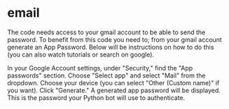 # email

The code needs access to your gmail account to be able to send the password.
To benefit from this code you need to; from your gmail account generate an App Password.
Below will be instructions on how to do this (you can also watch tutorials or search on google).

In your Google Account settings, under "Security," find the "App passwords" section.
Choose "Select app" and select "Mail" from the dropdown.
Choose your device (you can select "Other (Custom name)" if you want).
Click "Generate."
A generated app password will be displayed. This is the password your Python bot will use to authenticate.
